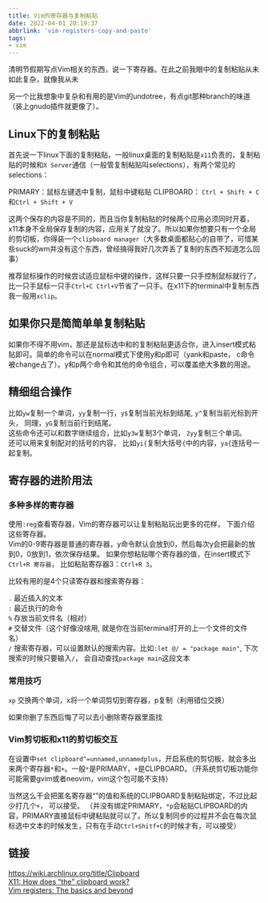 ```yaml
---
title: Vim的寄存器与复制粘贴
date: 2022-04-01 20:19:37
abbrlink: 'vim-registers-copy-and-paste'
tags:
- vim
---
```

清明节假期写点Vim相关的东西，说一下寄存器。在此之前我眼中的复制粘贴从未如此复杂，就像我从未
<!-- more -->

另一个比我想象中复杂和有用的是Vim的undotree，有点git那种branch的味道（装上gnudo插件就更像了）。

## Linux下的复制粘贴

首先说一下linux下面的复制粘贴，一般linux桌面的复制粘贴是`x11`负责的，复制粘贴的时候和`X Server`通信（一般管复制粘贴叫selections），有两个常见的selections：

PRIMARY：鼠标左键选中复制，鼠标中键粘贴
CLIPBOARD： `Ctrl + Shift + C`和`Ctrl + Shift + V`

这两个保存的内容是不同的，而且当你复制粘贴的时候两个应用必须同时开着，x11本身不全局保存复制的内容，应用关了就没了。所以如果你想要只有一个全局的剪切板，你得装一个`clipboard manager`（大多数桌面都贴心的自带了，可惜某些suck的wm并没有这个东西，曾经搞得我好几次弄丢了复制的东西不知道怎么回事）

推荐鼠标操作的时候尝试适应鼠标中键的操作，这样只要一只手控制鼠标就行了，比一只手鼠标一只手`Ctrl+C Ctrl+V`节省了一只手。在x11下的terminal中复制东西我一般用`xclip`。

## 如果你只是简简单单复制粘贴

如果你不得不用vim，那还是鼠标选中和的复制粘贴更适合你，进入insert模式粘贴即可。简单的命令可以在normal模式下使用y和p即可（yank和paste， c命令被change占了）。y和p两个命令和其他的命令组合，可以覆盖绝大多数的用途。  

## 精细组合操作

比如`yw`复制一个单词，`yy`复制一行，`y$`复制当前光标到结尾, `y^`复制当前光标到开头， 同理，`yG`复制当前行到结尾。    
这些命令还可以和数字继续组合，比如`y3w`复制3个单词， `2yy`复制三个单词。  
还可以用来复制配对的括号的内容， 比如`yi{`复制大括号`{`中的内容，`ya{`连括号一起复制。    

## 寄存器的进阶用法

### 多种多样的寄存器

使用`:reg`查看寄存器，Vim的寄存器可以让复制粘贴玩出更多的花样， 下面介绍这些寄存器。  
Vim的0-9寄存器是普通的寄存器，y命令默认会放到0，然后每次y会把最新的放到0，0放到1，依次保存结果。 如果你想粘贴哪个寄存器的值，在insert模式下`Ctrl+R 寄存器`， 比如粘贴寄存器3：`Ctrl+R 3`。

比较有用的是4个只读寄存器和搜索寄存器：

`.`  最近插入的文本  
`:`  最近执行的命令  
`%`  存放当前文件名（相对）  
`#`  交替文件（这个好像没啥用, 就是你在当前terminal打开的上一个文件的文件名）  
`/` 搜索寄存器，可以设置默认的搜索内容。比如`:let @/ = "package main"`, 下次搜索的时候只要输入`/`， 会自动查找`package main`这段文本

### 常用技巧

`xp` 交换两个单词，x将一个单词剪切到寄存器，p复制（利用错位交换）


如果你删了东西后悔了可以去小删除寄存器里面找

### Vim剪切板和x11的剪切板交互

在设置中`set clipboard^=unnamed,unnamedplus`，开启系统的剪切板，就会多出来两个寄存器`*`和`+`。一般`*`是PRIMARY，`+`是CLIPBOARD。（开系统剪切板功能你可能需要gvim或者neovim，vim这个包可能不支持）  

当然这么干会把匿名寄存器“”的值和系统的CLIPBOARD复制粘贴绑定，不过比起少打几个`+`， 可以接受。
（并没有绑定PRIMARY，`*p`会粘贴CLIPBOARD的内容，PRIMARY直接鼠标中键粘贴就可以了。所以复制同步的过程并不会在每次鼠标选中文本的时候发生，只有在手动`Ctrl+Shitf+C`的时候才有，可以接受）

## 链接

<https://wiki.archlinux.org/title/Clipboard>   
[X11: How does “the” clipboard work?](https://www.uninformativ.de/blog/postings/2017-04-02/0/POSTING-en.html)   
[Vim registers: The basics and beyond](https://www.brianstorti.com/vim-registers/)  
